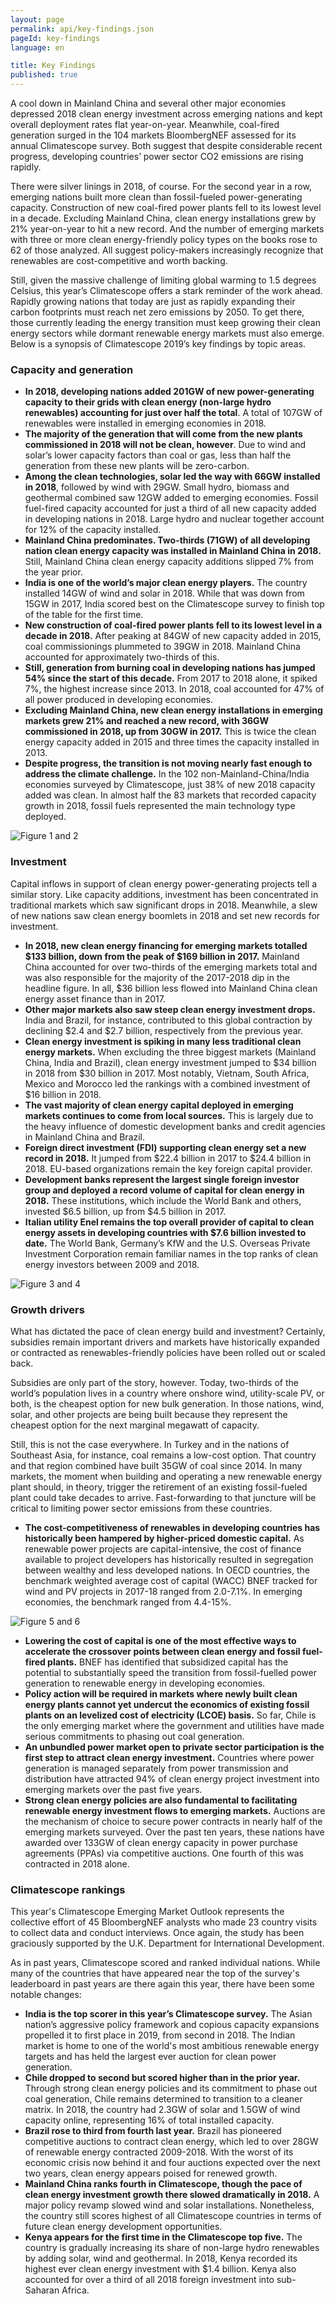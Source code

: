 ```yaml
---
layout: page
permalink: api/key-findings.json
pageId: key-findings
language: en

title: Key Findings
published: true
---
```

A cool down in Mainland China and several other major economies depressed 2018 clean energy investment across emerging nations and kept overall deployment rates flat year-on-year. Meanwhile, coal-fired generation surged in the 104 markets BloombergNEF assessed for its annual Climatescope survey. Both suggest that despite considerable recent progress, developing countries’ power sector CO2 emissions are rising rapidly.

There were silver linings in 2018, of course. For the second year in a row, emerging nations built more clean than fossil-fueled power-generating capacity. Construction of new coal-fired power plants fell to its lowest level in a decade. Excluding Mainland China, clean energy installations grew by 21% year-on-year to hit a new record. And the number of emerging markets with three or more clean energy-friendly policy types on the books rose to 62 of those analyzed. All suggest policy-makers increasingly recognize that renewables are cost-competitive and worth backing. 

Still, given the massive challenge of limiting global warming to 1.5 degrees Celsius, this year’s Climatescope offers a stark reminder of the work ahead. Rapidly growing nations that today are just as rapidly expanding their carbon footprints must reach net zero emissions by 2050. To get there, those currently leading the energy transition must keep growing their clean energy sectors while dormant renewable energy markets must also emerge.
Below is a synopsis of Climatescope 2019’s key findings by topic areas. 

### Capacity and generation

- **In 2018, developing nations added 201GW of new power-generating capacity to their grids with clean energy (non-large hydro renewables) accounting for just over half the total**. A total of 107GW of renewables were installed in emerging economies in 2018. 
- **The majority of the generation that will come from the new plants commissioned in 2018 will not be clean, however**. Due to wind and solar’s lower capacity factors than coal or gas, less than half the generation from these new plants will be zero-carbon.
- **Among the clean technologies, solar led the way with 66GW installed in 2018**, followed by wind with 29GW. Small hydro, biomass and geothermal combined saw 12GW added to emerging economies. Fossil fuel-fired capacity accounted for just a third of all new capacity added in developing nations in 2018. Large hydro and nuclear together account for 12% of the capacity installed.
- **Mainland China predominates. Two-thirds (71GW) of all developing nation clean energy capacity was installed in Mainland China in 2018.** Still, Mainland China clean energy capacity additions slipped 7% from the year prior. 
- **India is one of the world’s major clean energy players.** The country installed 14GW of wind and solar in 2018. While that was down from 15GW in 2017, India scored best on the Climatescope survey to finish top of the table for the first time. 
- **New construction of coal-fired power plants fell to its lowest level in a decade in 2018.** After peaking at 84GW of new capacity added in 2015, coal commissionings plummeted to 39GW in 2018. Mainland China accounted for approximately two-thirds of this.
- **Still, generation from burning coal in developing nations has jumped 54% since the start of this decade.** From 2017 to 2018 alone, it spiked 7%, the highest increase since 2013. In 2018, coal accounted for 47% of all power produced in developing economies.
- **Excluding Mainland China, new clean energy installations in emerging markets grew 21% and reached a new record, with 36GW commissioned in 2018, up from 30GW in 2017.** This is twice the clean energy capacity added in 2015 and three times the capacity installed in 2013.
- **Despite progress, the transition is not moving nearly fast enough to address the climate challenge.** In the 102 non-Mainland-China/India economies surveyed by Climatescope, just 38% of new 2018 capacity added was clean. In almost half the 83 markets that recorded capacity growth in 2018, fossil fuels represented the main technology type deployed. 

![Figure 1 and 2](/assets/graphics/content/key-findings/fig1-2.png)

### Investment

Capital inflows in support of clean energy power-generating projects tell a similar story. Like capacity additions, investment has been concentrated in traditional markets which saw significant drops in 2018. Meanwhile, a slew of new nations saw clean energy boomlets in 2018 and set new records for investment. 
- **In 2018, new clean energy financing for emerging markets totalled $133 billion, down from the peak of $169 billion in 2017.** Mainland China accounted for over two-thirds of the emerging markets total and was also responsible for the majority of the 2017-2018 dip in the headline figure. In all, $36 billion less flowed into Mainland China clean energy asset finance than in 2017.
- **Other major markets also saw steep clean energy investment drops.** India and Brazil, for instance, contributed to this global contraction by declining $2.4 and $2.7 billion, respectively from the previous year.  
- **Clean energy investment is spiking in many less traditional clean energy markets.** When excluding the three biggest markets (Mainland China, India and Brazil), clean energy investment jumped to $34 billion in 2018 from $30 billion in 2017. Most notably, Vietnam, South Africa, Mexico and Morocco led the rankings with a combined investment of $16 billion in 2018.  
- **The vast majority of clean energy capital deployed in emerging markets continues to come from local sources.** This is largely due to the heavy influence of domestic development banks and credit agencies in Mainland China and Brazil.
- **Foreign direct investment (FDI) supporting clean energy set a new record in 2018.** It jumped from $22.4 billion in 2017 to $24.4 billion in 2018. EU-based organizations remain the key foreign capital provider. 
- **Development banks represent the largest single foreign investor group and deployed a record volume of capital for clean energy in 2018.** These institutions, which include the World Bank and others, invested $6.5 billion, up from $4.5 billion in 2017. 
- **Italian utility Enel remains the top overall provider of capital to clean energy assets in developing countries with $7.6 billion invested to date.** The World Bank, Germany’s KfW and the U.S. Overseas Private Investment Corporation remain familiar names in the top ranks of clean energy investors between 2009 and 2018.

![Figure 3 and 4](/assets/graphics/content/key-findings/fig3-4.png)

### Growth drivers

What has dictated the pace of clean energy build and investment? Certainly, subsidies remain important drivers and markets have historically expanded or contracted as renewables-friendly policies have been rolled out or scaled back.

Subsidies are only part of the story, however. Today, two-thirds of the world’s population lives in a country where onshore wind, utility-scale PV, or both, is the cheapest option for new bulk generation. In those nations, wind, solar, and other projects are being built because they represent the cheapest option for the next marginal megawatt of capacity.

Still, this is not the case everywhere. In Turkey and in the nations of Southeast Asia, for instance, coal remains a low-cost option. That country and that region combined have built 35GW of coal since 2014. In many markets, the moment when building and operating a new renewable energy plant should, in theory, trigger the retirement of an existing fossil-fueled plant could take decades to arrive. Fast-forwarding to that juncture will be critical to limiting power sector emissions from these countries.

- **The cost-competitiveness of renewables in developing countries has historically been hampered by higher-priced domestic capital.** As renewable power projects are capital-intensive, the cost of finance available to project developers has historically resulted in  segregation between wealthy and less developed nations. In OECD countries, the benchmark weighted average cost of capital (WACC) BNEF tracked for wind and PV projects in 2017-18 ranged from 2.0-7.1%. In emerging economies, the benchmark ranged from 4.4-15%.

![Figure 5 and 6](/assets/graphics/content/key-findings/fig5-6.png)

- **Lowering the cost of capital is one of the most effective ways to accelerate the crossover points between clean energy and fossil fuel-fired plants.** BNEF has identified that subsidized capital has the potential to substantially speed the transition from fossil-fuelled power generation to renewable energy in developing economies.
- **Policy action will be required in markets where newly built clean energy plants cannot yet undercut the economics of existing fossil plants on an levelized cost of electricity (LCOE) basis.** So far, Chile is the only emerging market where the government and utilities have made serious commitments to phasing out coal generation.
- **An unbundled power market open to private sector participation is the first step to attract clean energy investment.** Countries where power generation is managed separately from power transmission and distribution have attracted 94% of clean energy project investment into emerging markets over the past five years. 
- **Strong clean energy policies are also fundamental to facilitating renewable energy investment flows to emerging markets.** Auctions are the mechanism of choice to secure power contracts in nearly half of the emerging markets surveyed. Over the past ten years, these nations have awarded over 133GW of clean energy capacity in power purchase agreements (PPAs) via competitive auctions. One fourth of this was contracted in 2018 alone.

### Climatescope rankings

This year's Climatescope Emerging Market Outlook represents the collective effort of 45 BloombergNEF analysts who made 23 country visits to collect data and conduct interviews. Once again, the study has been graciously supported by the U.K. Department for International Development.

As in past years, Climatescope scored and ranked individual nations. While many of the countries that have appeared near the top of the survey's leaderboard in past years are there again this year, there have been some notable changes:
- **India is the top scorer in this year’s Climatescope survey.** The Asian nation’s aggressive policy framework and copious capacity expansions propelled it to first place in 2019, from second in 2018. The Indian market is home to one of the world's most ambitious renewable energy targets and has held the largest ever auction for clean power generation.
- **Chile dropped to second but scored higher than in the prior year.** Through strong clean energy policies and its commitment to phase out coal generation, Chile remains determined to transition to a cleaner matrix. In 2018, the country had 2.3GW of solar and 1.5GW of wind capacity online, representing 16% of total installed capacity.
- **Brazil rose to third from fourth last year.** Brazil has pioneered competitive auctions to contract clean energy, which led to over 28GW of renewable energy contracted 2009-2018. With the worst of its economic crisis now behind it and four auctions expected over the next two years, clean energy appears poised for renewed growth.
- **Mainland China ranks fourth in Climatescope, though the pace of clean energy investment growth there slowed dramatically in 2018.** A major policy revamp slowed wind and solar installations. Nonetheless, the country still scores highest of all Climatescope countries in terms of future clean energy development opportunities.
- **Kenya appears for the first time in the Climatescope top five.** The country is gradually increasing its share of non-large hydro renewables by adding solar, wind and geothermal. In 2018, Kenya recorded its highest ever clean energy investment with $1.4 billion. Kenya also accounted for over a third of all 2018 foreign investment into sub-Saharan Africa.
